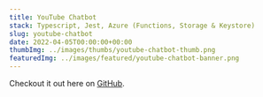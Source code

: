 ```yaml
---
title: YouTube Chatbot
stack: Typescript, Jest, Azure (Functions, Storage & Keystore)
slug: youtube-chatbot
date: 2022-04-05T00:00:00+00:00
thumbImg: ../images/thumbs/youtube-chatbot-thumb.png
featuredImg: ../images/featured/youtube-chatbot-banner.png
---
```


Checkout it out here on [GitHub](https://github.com/callowcreation/youtube-chatbot).